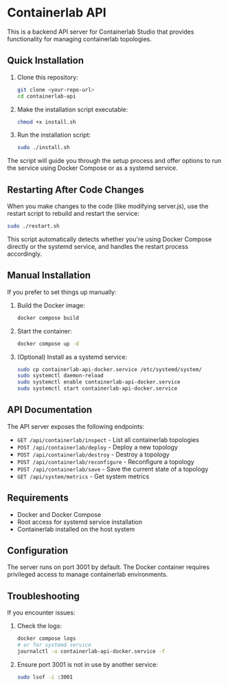 # Containerlab API

This is a backend API server for Containerlab Studio that provides functionality for managing containerlab topologies.

## Quick Installation

1. Clone this repository:
   ```bash
   git clone <your-repo-url>
   cd containerlab-api
   ```

2. Make the installation script executable:
   ```bash
   chmod +x install.sh
   ```

3. Run the installation script:
   ```bash
   sudo ./install.sh
   ```

The script will guide you through the setup process and offer options to run the service using Docker Compose or as a systemd service.

## Restarting After Code Changes

When you make changes to the code (like modifying server.js), use the restart script to rebuild and restart the service:

```bash
sudo ./restart.sh
```

This script automatically detects whether you're using Docker Compose directly or the systemd service, and handles the restart process accordingly.

## Manual Installation

If you prefer to set things up manually:

1. Build the Docker image:
   ```bash
   docker compose build
   ```

2. Start the container:
   ```bash
   docker compose up -d
   ```

3. (Optional) Install as a systemd service:
   ```bash
   sudo cp containerlab-api-docker.service /etc/systemd/system/
   sudo systemctl daemon-reload
   sudo systemctl enable containerlab-api-docker.service
   sudo systemctl start containerlab-api-docker.service
   ```

## API Documentation

The API server exposes the following endpoints:

- `GET /api/containerlab/inspect` - List all containerlab topologies
- `POST /api/containerlab/deploy` - Deploy a new topology
- `POST /api/containerlab/destroy` - Destroy a topology
- `POST /api/containerlab/reconfigure` - Reconfigure a topology
- `POST /api/containerlab/save` - Save the current state of a topology
- `GET /api/system/metrics` - Get system metrics

## Requirements

- Docker and Docker Compose
- Root access for systemd service installation
- Containerlab installed on the host system

## Configuration

The server runs on port 3001 by default. The Docker container requires privileged access to manage containerlab environments.

## Troubleshooting

If you encounter issues:

1. Check the logs:
   ```bash
   docker compose logs
   # or for systemd service
   journalctl -u containerlab-api-docker.service -f
   ```

2. Ensure port 3001 is not in use by another service:
   ```bash
   sudo lsof -i :3001
   ``` 